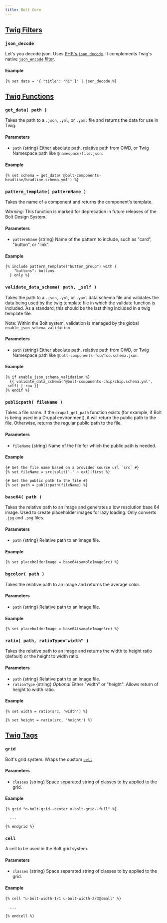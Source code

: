 ```yaml
---
title: Bolt Core 
---
```


## [Twig Filters](http://twig.symfony.com/doc/1.x/templates.html#filters)

### `json_decode`

Let's you decode json. Uses [PHP's `json_decode`](http://php.net/manual/en/function.json-decode.php). It complements Twig's native [`json_encode` filter](http://twig.symfony.com/doc/1.x/filters/json_encode.html).

#### Example
```twig
{% set data = '{ "title": "hi" }' | json_decode %}
```



## [Twig Functions](http://twig.symfony.com/doc/1.x/templates.html#functions)

### `get_data( path )`

Takes the path to a `.json`, `.yml`, or `.yaml` file and returns the data for use in Twig. 

#### Parameters
- `path` {string} Either absolute path, relative path from CWD, or Twig Namespace path like `@namespace/file.json`.

#### Example
```twig
{% set schema = get_data('@bolt-components-headline/headline.schema.yml') %}
```


### `pattern_template( patternName )`

Takes the name of a component and returns the component's template. 

_Warning_: This function is marked for deprecation in future releases of the Bolt Design System.  

#### Parameters
- `patternName` {string} Name of the pattern to include, such as "card", "button", or "link".

#### Example
```twig
{% include pattern_template("button_group") with {
    "buttons": buttons
  } only %}
```


### `validate_data_schema( path, _self )`

Takes the path to a `.json`, `.yml`, or `.yaml` data schema file and validates the data being used by the twig template file in which the validate function is included. As a standard, this should be the last thing included in a twig template file.

Note: Within the Bolt system, validation is managed by the global `enable_json_schema_validation`

#### Parameters
- `path` {string} Either absolute path, relative path from CWD, or Twig Namespace path like `@bolt-components-foo/foo.schema.json`.
<!--@todo Salem or Evan, not sure how we should document the second parameter "_self". Can this be changed, or is it just a required input?-->

#### Example
```twig
{% if enable_json_schema_validation %}
  {{ validate_data_schema('@bolt-components-chip/chip.schema.yml', _self) | raw }}
{% endif %}
```


### `publicpath( fileName )`

Takes a file name. If the `drupal_get_path` function exists (for example, if Bolt is being used in a Drupal environment), it will return the public path to the file. Otherwise, returns the regular public path to the file.

#### Parameters
- `fileName` {string} Name of the file for which the public path is needed.

#### Example
```twig
{# Get the file name based on a provided source url `src` #}
{% set fileName = src|split('.' ~ ext)|first %}

{# Get the public path to the file #}
{% set path = publicpath(fileName) %}
```


### `base64( path )`

Takes the relative path to an image and generates a low resolution base 64 image. Used to create placeholder images for lazy loading. Only converts `.jpg` and `.png` files. 

#### Parameters
- `path` {string} Relative path to an image file.

#### Example
```twig
{% set placeholderImage = base64(sampleImageSrc) %}
```


### `bgcolor( path )`

Takes the relative path to an image and returns the average color. 

#### Parameters
- `path` {string} Relative path to an image file.

#### Example
```twig
{% set placeholderImage = base64(sampleImageSrc) %}
```


### `ratio( path, ratioType="width" )`

Takes the relative path to an image and returns the width to height ratio (default) or the height to width ratio. 

#### Parameters
- `path` {string} Relative path to an image file.
- `rationType` {string} *Optional* Either "width" or "height". Allows return of height to width ratio.

#### Example
```twig
{% set width = ratio(src, 'width') %}

{% set height = ratio(src, 'height') %}
```


<!--@todo Salem/Evan I'mm thinking, since these are the only custom tags, that this information should be in/connect to more thurough documentation on the custom grid system and how to use it.-->
## [Twig Tags](https://twig.symfony.com/doc/1.x/advanced.html#tags)

### `grid`

Bolt's grid system. Wraps the custom [`cell`](#-cell-)

#### Parameters
- `classes` {string} Space separated string of classes to by applied to the grid.

#### Example
```twig
{% grid "o-bolt-grid--center o-bolt-grid--full" %}

  ...
  
{% endgrid %}
```


### `cell`

A cell to be used in the Bolt grid system.

#### Parameters
- `classes` {string} Space separated string of classes to by applied to the grid.

#### Example
```twig
{% cell "u-bolt-width-1/1 u-bolt-width-2/3@small" %}

  ...

{% endcell %}
```

